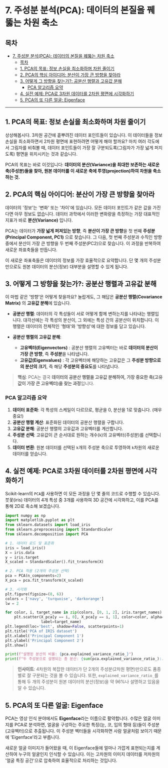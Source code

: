 # 7. 주성분 분석(PCA): 데이터의 본질을 꿰뚫는 차원 축소

## 목차
- [7. 주성분 분석(PCA): 데이터의 본질을 꿰뚫는 차원 축소](#7-주성분-분석pca-데이터의-본질을-꿰뚫는-차원-축소)
  - [목차](#목차)
  - [1. PCA의 목표: 정보 손실을 최소화하며 차원 줄이기](#1-pca의-목표-정보-손실을-최소화하며-차원-줄이기)
  - [2. PCA의 핵심 아이디어: 분산이 가장 큰 방향을 찾아라](#2-pca의-핵심-아이디어-분산이-가장-큰-방향을-찾아라)
  - [3. 어떻게 그 방향을 찾는가?: 공분산 행렬과 고유값 분해](#3-어떻게-그-방향을-찾는가-공분산-행렬과-고유값-분해)
    - [PCA 알고리즘 요약](#pca-알고리즘-요약)
  - [4. 실전 예제: PCA로 3차원 데이터를 2차원 평면에 시각화하기](#4-실전-예제-pca로-3차원-데이터를-2차원-평면에-시각화하기)
  - [5. PCA의 또 다른 얼굴: Eigenface](#5-pca의-또-다른-얼굴-eigenface)

---

## 1. PCA의 목표: 정보 손실을 최소화하며 차원 줄이기

상상해봅시다. 3차원 공간에 흩뿌려진 데이터 포인트들이 있습니다. 이 데이터들을 정보 손실을 최소화하면서 2차원 평면에 표현하려면 어떻게 해야 할까요? 마치 여러 각도에서 그림자를 비춰볼 때, 데이터 포인트들이 가장 잘 구분되도록(그림자가 가장 넓게 퍼지도록) 평면을 위치시키는 것과 같습니다.

PCA의 목표는 바로 이것입니다: **데이터의 분산(Variance)을 최대한 보존하는 새로운 축(주성분)들을 찾아, 원본 데이터를 이 새로운 축에 투영(projection)하여 차원을 축소하는 것.**

## 2. PCA의 핵심 아이디어: 분산이 가장 큰 방향을 찾아라

데이터의 '정보'는 '변화' 또는 '차이'에 있습니다. 모든 데이터 포인트가 같은 값을 가진다면 아무 정보도 없습니다. 데이터 과학에서 이러한 변화량을 측정하는 가장 대표적인 지표가 바로 **분산(Variance)**  입니다.

PCA는 데이터가 **가장 넓게 퍼져있는 방향**, 즉 **분산이 가장 큰 방향**을 첫 번째 **주성분(Principal Component, PC1)**  으로 찾습니다. 그 다음, 첫 번째 주성분과 수직인 방향 중에서 분산이 가장 큰 방향을 두 번째 주성분(PC2)으로 찾습니다. 이 과정을 반복하여 새로운 좌표축들을 만듭니다.

이 새로운 좌표축들은 데이터의 정보를 가장 효율적으로 요약합니다. 단 몇 개의 주성분만으로도 원본 데이터의 분산(정보) 대부분을 설명할 수 있게 됩니다.

## 3. 어떻게 그 방향을 찾는가?: 공분산 행렬과 고유값 분해

이 마법 같은 '방향'은 어떻게 찾을까요? 놀랍게도, 그 해답은 **공분산 행렬(Covariance Matrix)**  의 **고유값 분해**에 있습니다.

- **공분산 행렬**: 데이터의 각 특성들이 서로 어떻게 함께 변하는지를 나타내는 행렬입니다. 대각선에는 각 특성의 분산이, 그 외에는 특성 간의 공분산이 위치합니다. 이 행렬은 데이터의 전체적인 '형태'와 '방향성'에 대한 정보를 담고 있습니다.

- **공분산 행렬의 고유값 분해**:
  - **고유벡터(Eigenvectors)** : 공분산 행렬의 고유벡터는 바로 **데이터의 분산이 가장 큰 방향**, 즉 **주성분**을 나타냅니다.
  - **고유값(Eigenvalues)** : 각 고유벡터에 해당하는 고유값은 그 **주성분 방향으로의 분산의 크기**, 즉 해당 **주성분의 중요도**를 나타냅니다.

> **핵심**: PCA는 결국 **데이터의 공분산 행렬을 고유값 분해하여, 가장 중요한 축(고유값이 가장 큰 고유벡터)을 찾는 과정**입니다.

### PCA 알고리즘 요약
1.  **데이터 표준화**: 각 특성의 스케일이 다르므로, 평균을 0, 분산을 1로 맞춥니다. (매우 중요!)
2.  **공분산 행렬 계산**: 표준화된 데이터의 공분산 행렬을 구합니다.
3.  **고유값 분해**: 공분산 행렬의 고유값과 고유벡터를 계산합니다.
4.  **주성분 선택**: 고유값이 큰 순서대로 원하는 개수(`k`)의 고유벡터(주성분)를 선택합니다.
5.  **데이터 변환**: 원본 데이터를 선택된 `k`개의 주성분 축으로 투영하여 `k`차원의 새로운 데이터를 얻습니다.

## 4. 실전 예제: PCA로 3차원 데이터를 2차원 평면에 시각화하기

Scikit-learn의 `PCA`를 사용하면 이 모든 과정을 단 몇 줄의 코드로 수행할 수 있습니다. 붓꽃(iris) 데이터의 4개 특성 중 3개를 사용하여 3D 공간에 시각화하고, 이를 PCA를 통해 2D로 축소해 보겠습니다.

```python
import numpy as np
import matplotlib.pyplot as plt
from sklearn.datasets import load_iris
from sklearn.preprocessing import StandardScaler
from sklearn.decomposition import PCA

# 1. 데이터 로드 및 표준화
iris = load_iris()
X = iris.data
y = iris.target
X_scaled = StandardScaler().fit_transform(X)

# 2. PCA 적용 (2개의 주성분 선택)
pca = PCA(n_components=2)
X_pca = pca.fit_transform(X_scaled)

# 3. 시각화
plt.figure(figsize=(8, 6))
colors = ['navy', 'turquoise', 'darkorange']
lw = 2

for color, i, target_name in zip(colors, [0, 1, 2], iris.target_names):
    plt.scatter(X_pca[y == i, 0], X_pca[y == i, 1], color=color, alpha=.8, lw=lw,
                label=target_name)
plt.legend(loc='best', shadow=False, scatterpoints=1)
plt.title('PCA of IRIS dataset')
plt.xlabel('Principal Component 1')
plt.ylabel('Principal Component 2')
plt.show()

print(f"설명된 분산의 비율: {pca.explained_variance_ratio_}")
print(f"두 주성분으로 설명되는 총 분산: {sum(pca.explained_variance_ratio_):.2f}")
```
> **인사이트**: 4차원의 복잡한 데이터가 단 2개의 주성분(2차원 평면)만으로도 품종별로 잘 구분되는 것을 볼 수 있습니다. 또한, `explained_variance_ratio_`를 통해 두 개의 주성분이 원본 데이터의 분산(정보)을 약 96%나 설명하고 있음을 알 수 있습니다.

## 5. PCA의 또 다른 얼굴: Eigenface

PCA는 영상 인식 분야에서도 **Eigenface**라는 이름으로 활약합니다. 수많은 얼굴 이미지를 PCA로 분석하면, 얼굴을 구성하는 주요한 특징(눈, 코, 입의 형태 등)들이 주성분(고유벡터)으로 추출됩니다. 이 주성분 벡터들을 시각화하면 사람 얼굴처럼 보이기 때문에 'Eigenface'라고 부릅니다.

새로운 얼굴 이미지가 들어왔을 때, 이 Eigenface들에 얼마나 가깝게 표현되는지를 계산하여 누구의 얼굴인지 인식할 수 있습니다. 이는 고차원의 이미지 데이터를 저차원의 '얼굴 특징 공간'으로 압축하여 효율적으로 처리하는 것입니다.
